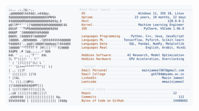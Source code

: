 <picture>
  <source srcset="https://raw.githubusercontent.com/mmazinjameel/mmazinjameel/main/dark_mode.svg?v=1758982149" media="(prefers-color-scheme: dark)">
  <img src="https://raw.githubusercontent.com/mmazinjameel/mmazinjameel/main/light_mode.svg?v=1758982149">
</picture>
